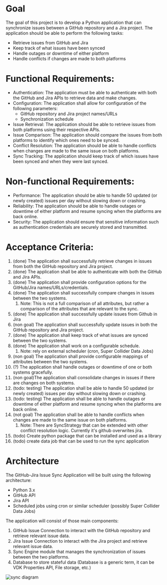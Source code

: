 
# Goal
The goal of this project is to develop a Python application
that can synchronize issues between a GitHub repository and a Jira project.
The application should be able to perform the following tasks:

* Retrieve issues from GitHub and Jira
* Keep track of what issues have been synced
* Handle outages or downtime of either platform
* Handle conflicts if changes are made to both platforms

# Functional Requirements:

- Authentication: The application must be able to authenticate with both the GitHub and Jira APIs to retrieve data and make changes.
- Configuration: The application shall allow for configuration of the following parameters:
    - GitHub repository and Jira project names/URLs 
    - Synchronization schedule
- Issue Retrieval: The application should be able to retrieve issues from both platforms using their respective APIs.
- Issue Comparison: The application should compare the issues from both platforms to identify which ones need to be synced.
- Conflict Resolution: The application should be able to handle conflicts when changes are made to the same issue on both platforms.
- Sync Tracking: The application should keep track of which issues have been synced and when they were last synced.

# Non-functional Requirements:

- Performance: The application should be able to handle 50 updated (or newly created) issues per day  without slowing down or crashing.
- Reliability: The application should be able to handle outages or downtime of either platform and resume syncing when the platforms are back online.
- Security: The application should ensure that sensitive information such as authentication credentials are securely stored and transmitted.

# Acceptance Criteria:

1. (done) The application shall successfully retrieve changes in issues from both the GitHub repository and Jira project.
2. (done) The application shall be able to authenticate with both the GitHub and Jira APIs.
3. (done) The application shall provide configuration options for the GitHub/Jira names/URLs/credentials.
4. (done) The application shall successfully compare changes in issues between the two systems.
   1. Note: This is not a full comparison of all attributes, but rather a comparison of the attributes that are relevant to the sync.
5. (done) The application shall successfully update issues from Github in Jira
6. (non goal) The application shall successfully update issues in both the GitHub repository and Jira project.
7. (done) The application shall keep track of what issues are synced between the two systems.
8. (done) The application shall work on a configurable schedule.
   1. Note: rely on external scheduler (cron, Super Collider Data Jobs)
9. (non goal) The application shall provide configurable mappings of attributes between the two systems.
10. (?) The application shall handle outages or downtime of one or both systems gracefully.
11. (non goal)The application shall consolidate changes in issues if there are changes on both systems.
12. (todo: testing) The application shall be able to handle 50 updated (or newly created) issues per day without slowing down or crashing.
13. (todo: testing) The application shall be able to handle outages or downtime of either platform and resume syncing when the platforms are back online.
14. (not goal) The application shall be able to handle conflicts when changes are made to the same issue on both platforms.
    1. Note: There are SyncStrategy that can be extended with other conflict resolution logic. Currently it's github overwrites jira.
15. (todo) Create python package that can be installed and used as a library
16. (todo) create data job that can be used to run the sync application
    
# Architecture


The GitHub-Jira Issue Sync Application will be built using the following architecture:

- Python 3.x
- GitHub API
- Jira API
- Scheduled jobs using cron or similar scheduler (possibly Super Collider Data Jobs)

The application will consist of those main components:

1. GitHub Issue Connection to interact with the GitHub repository and retrieve relevant issue data.
2. Jira Issue Connection to interact with the Jira project and retrieve relevant issue data.
3. Sync Engine module that manages the synchronization of issues between the two platforms.
4. Database to store stateful data (Database is a generic term, it can be VDK Properties API, File storage, etc.)


![sync diagram](https://www.plantuml.com/plantuml/svg/ZP31JiCm38RlVWfhTrvW1pGnq0Q2qxG7S9keYzewaUC88SIx4pT50h73UhB_VFd_lzbb9T4oJv37m8c4PkpZd29xLlm4hDz35ETb7wSes4tKZqsjmo2ni6idxvUW7hu0gDUwdhCNI2GQ-f285JSlGGYVSouUtoA72csGCffSzx_i8UYnT5Vem_4VU_hW7fzu2EmNn7PmfDHHzlYu3W3M2E_kcyKMz-99VSRQjIItZCGObiJ8s1h00jijSztYoRFBAsGHOB8T_yHKHADKhvbI2ZmWiRl6hoLUOnnppRUuI-b-apScj_Sph_Fw5oOq47RrKfcdRm00)
